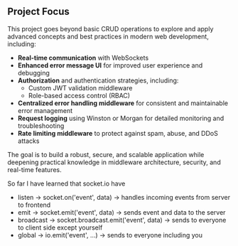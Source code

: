 ## Project Focus

This project goes beyond basic CRUD operations to explore and apply advanced concepts and best practices in modern web development, including:

- **Real-time communication** with WebSockets  
- **Enhanced error message UI** for improved user experience and debugging  
- **Authorization** and authentication strategies, including:  
  - Custom JWT validation middleware  
  - Role-based access control (RBAC)  
- **Centralized error handling middleware** for consistent and maintainable error management  
- **Request logging** using Winston or Morgan for detailed monitoring and troubleshooting  
- **Rate limiting middleware** to protect against spam, abuse, and DDoS attacks  

The goal is to build a robust, secure, and scalable application while deepening practical knowledge in middleware architecture, security, and real-time features.

So far I have learned that socket.io have 
- listen -> socket.on('event', data) -> handles incoming events from server to frontend
- emit -> socket.emit('event', data) -> sends event and data to the server
- broadcast -> socket.broadcast.emit('event', data) -> sends to everyone to client side except yourself
- global -> io.emit('event', ...) -> sends to everyone including you
